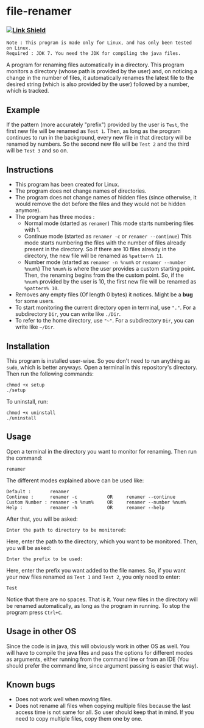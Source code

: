 # file-renamer
### [![Link Shield](https://img.shields.io/badge/required-JDK%207-red.svg)](https://docs.oracle.com/javase/7/docs/api/java/nio/file/attribute/BasicFileAttributes.html)
```
Note : This program is made only for Linux, and has only been tested on Linux.
Required : JDK 7. You need the JDK for compiling the java files.
```
A program for renaming files automatically in a directory. This program monitors a directory (whose path is provided by the user) and, on noticing a change in the number of files, it automatically renames the latest file to the desired string (which is also provided by the user) followed by a number, which is tracked.

## Example
If the pattern (more accurately "prefix") provided by the user is `Test`, the first new file will be renamed as `Test 1`. Then, as long as the program continues to run in the background, every new file in that directory will be renamed by numbers. So the second new file will be `Test 2` and the third will be `Test 3` and so on.

## Instructions
* This program has been created for Linux.
* The program does not change names of directories.
* The program does not change names of hidden files (since otherwise, it would remove the dot before the files and they would not be hidden anymore).
* The program has three modes :
  * Normal mode (started as `renamer`)
	This mode starts numbering files with 1.
  * Continue mode (started as `renamer -c` or `renamer --continue`)
	This mode starts numbering the files with the number of files already present in the directory. So if there are 10 files already in the directory, the new file will be renamed as `%pattern% 11`.
  * Number mode (started as `renamer -n %num%` or `renamer --number %num%`)
	The `%num%` is where the user provides a custom starting point. Then, the renaming begins from the the custom point. So, if the `%num%` provided by the user is 10, the first new file will be renamed as `%pattern% 10`.
* Removes any empty files (Of length 0 bytes) it notices. Might be a **bug** for some users.
* To start monitoring the current directory open in terminal, use `"."`. For a subdirectory `Dir`, you can write like `./Dir`.
* To refer to the home directory, use `"~"`. For a subdirectory `Dir`, you can write like `~/Dir`.

## Installation
This program is installed user-wise. So you don't need to run anything as `sudo`, which is better anyways.
Open a terminal in this repository's directory. Then run the following commands:
```
chmod +x setup
./setup
```
To uninstall, run:
```
chmod +x uninstall
./uninstall
```
## Usage
Open a terminal in the directory you want to monitor for renaming. Then run the command:
```
renamer
```
The different modes explained above can be used like:
```
Default :       renamer
Continue :      renamer -c           OR     renamer --continue
Custom Number : renamer -n %num%     OR     renamer --number %num%
Help :          renamer -h           OR     renamer --help
```
After that, you will be asked:
```
Enter the path to directory to be monitored:
```
Here, enter the path to the directory, which you want to be monitored. Then, you will be asked:
```
Enter the prefix to be used:
```
Here, enter the prefix you want added to the file names. So, if you want your new files renamed as `Test 1` and `Test 2`, you only need to enter:
```
Test
```
Notice that there are no spaces.
That is it. Your new files in the directory will be renamed automatically, as long as the program in running. To stop the program press `Ctrl+C`.

## Usage in other OS
Since the code is in java, this will obviously work in other OS as well. You will have to compile the java files and pass the options for different modes as arguments, either running from the command line or from an IDE (You should prefer the command line, since argument passing is easier that way). 

## Known bugs
* Does not work well when moving files.
* Does not rename all files when copying multiple files because the last access time is not same for all. So user should keep that in mind. If you need to copy multiple files, copy them one by one.